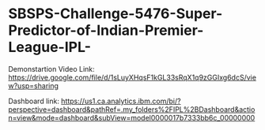 # SBSPS-Challenge-5476-Super-Predictor-of-Indian-Premier-League-IPL-

Demonstartion Video Link:
https://drive.google.com/file/d/1sLuyXHqsF1kGL33sRqX1q9zGGIxg6dcS/view?usp=sharing

Dashboard link:
https://us1.ca.analytics.ibm.com/bi/?perspective=dashboard&pathRef=.my_folders%2FIPL%2BDashboard&action=view&mode=dashboard&subView=model0000017b7333bb6c_00000000
